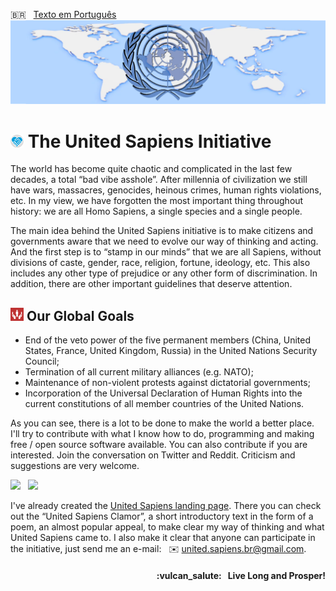 :brazil: &nbsp; [Texto em Português](https://github.com/United-Sapiens/.github/blob/main/profile/README_pt.md)
![United Sapiens banner](https://raw.githubusercontent.com/United-Sapiens/.github/main/profile/assets/profile-banner_1500x400.png)


# <img src="https://raw.githubusercontent.com/United-Sapiens/.github/main/profile/assets/unsap-icon.png" height="21px">  The United Sapiens Initiative

The world has become quite chaotic and complicated in the last few decades, a total “bad vibe asshole”. After millennia of civilization we still have wars, massacres, genocides, heinous crimes, human rights violations, etc. In my view, we have forgotten the most important thing throughout history: we are all Homo Sapiens, a single species and a single people.

The main idea behind the United Sapiens initiative is to make citizens and governments aware that we need to evolve our way of thinking and acting. And the first step is to “stamp in our minds” that we are all Sapiens, without divisions of caste, gender, race, religion, fortune, ideology, etc. This also includes any other type of prejudice or any other form of discrimination. In addition, there are other important guidelines that deserve attention.

## <img src="https://raw.githubusercontent.com/United-Sapiens/.github/main/profile/assets/goals-icon.png" height="21px">  Our Global Goals

- End of the veto power of the five permanent members (China, United States, France, United Kingdom, Russia) in the United Nations Security Council;
- Termination of all current military alliances (e.g. NATO);
- Maintenance of non-violent protests against dictatorial governments;
- Incorporation of the Universal Declaration of Human Rights into the current constitutions of all member countries of the United Nations.

As you can see, there is a lot to be done to make the world a better place. I'll try to contribute with what I know how to do, programming and making free / open source software available. You can also contribute if you are interested. Join the conversation on Twitter and Reddit. Criticism and suggestions are very welcome.

<p>
    <a href="https://twitter.com/loto365"><img src="https://img.shields.io/badge/twitter-%23009DF7.svg?&style=for-the-badge&logo=twitter&logoColor=white" height=25></a> &nbsp;
    <a href="https://www.reddit.com/r/United_Sapiens/"><img src="https://img.shields.io/badge/reddit-%23FF4500.svg?&style=for-the-badge&logo=reddit&logoColor=white" height=25></a>
</p>

I've already created the [United Sapiens landing page](https://www.united-sapiens.org). There you can check out the “United Sapiens Clamor”, a short introductory text in the form of a poem, an almost popular appeal, to make clear my way of thinking and what United Sapiens came to. I also make it clear that anyone can participate in the initiative, just send me an e-mail: &nbsp; :envelope: [united.sapiens.br@gmail.com](mailto:united.sapiens.br@gmail.com).

<h4 align="right">:vulcan_salute: &nbsp; Live Long and Prosper!</h4>